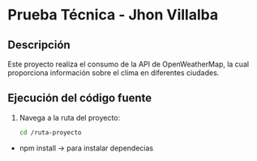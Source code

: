 # Prueba Técnica - Jhon Villalba

## Descripción
Este proyecto realiza el consumo de la API de OpenWeatherMap, la cual proporciona información sobre el clima en diferentes ciudades.

## Ejecución del código fuente
1. Navega a la ruta del proyecto:
   ```bash
   cd /ruta-proyecto
 - npm install -> para instalar dependecias


